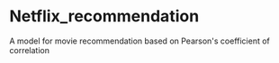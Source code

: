 # Netflix_recommendation
A model for movie recommendation based on Pearson's coefficient of correlation
